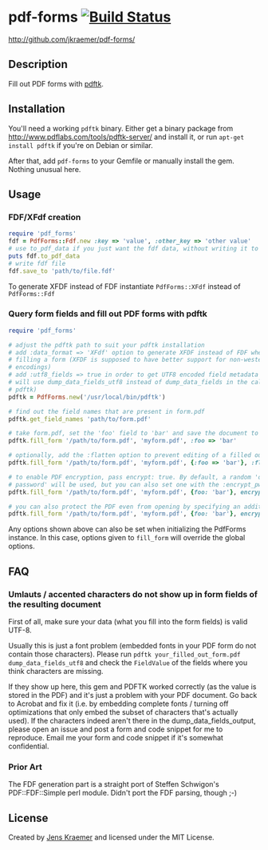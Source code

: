 # pdf-forms [![Build Status](https://travis-ci.org/jkraemer/pdf-forms.png?branch=master)](https://travis-ci.org/jkraemer/pdf-forms)

http://github.com/jkraemer/pdf-forms/

## Description

Fill out PDF forms with [pdftk](http://www.pdflabs.com/tools/pdftk-server/).

## Installation

You'll need a working `pdftk` binary. Either get a binary package from
http://www.pdflabs.com/tools/pdftk-server/ and install it, or run
`apt-get install pdftk` if you're on Debian or similar.

After that, add `pdf-forms` to your Gemfile or manually install the gem. Nothing
unusual here.


## Usage

### FDF/XFdf creation

```ruby
require 'pdf_forms'
fdf = PdfForms::Fdf.new :key => 'value', :other_key => 'other value'
# use to_pdf_data if you just want the fdf data, without writing it to a file
puts fdf.to_pdf_data
# write fdf file
fdf.save_to 'path/to/file.fdf'
```

To generate XFDF instead of FDF instantiate `PdfForms::XFdf` instead of `PdfForms::Fdf`

### Query form fields and fill out PDF forms with pdftk

```ruby
require 'pdf_forms'

# adjust the pdftk path to suit your pdftk installation
# add :data_format => 'XFdf' option to generate XFDF instead of FDF when
# filling a form (XFDF is supposed to have better support for non-western
# encodings)
# add :utf8_fields => true in order to get UTF8 encoded field metadata (this
# will use dump_data_fields_utf8 instead of dump_data_fields in the call to
# pdftk)
pdftk = PdfForms.new('/usr/local/bin/pdftk')

# find out the field names that are present in form.pdf
pdftk.get_field_names 'path/to/form.pdf'

# take form.pdf, set the 'foo' field to 'bar' and save the document to myform.pdf
pdftk.fill_form '/path/to/form.pdf', 'myform.pdf', :foo => 'bar'

# optionally, add the :flatten option to prevent editing of a filled out form
pdftk.fill_form '/path/to/form.pdf', 'myform.pdf', {:foo => 'bar'}, :flatten => true

# to enable PDF encryption, pass encrypt: true. By default, a random 'owner
# password' will be used, but you can also set one with the :encrypt_pw option.
pdftk.fill_form '/path/to/form.pdf', 'myform.pdf', {foo: 'bar'}, encrypt: true, encrypt_options: 'allow printing'

# you can also protect the PDF even from opening by specifying an additional user_pw option:
pdftk.fill_form '/path/to/form.pdf', 'myform.pdf', {foo: 'bar'}, encrypt: true, encrypt_options: 'user_pw secret'
```

Any options shown above can also be set when initializing the PdfForms
instance. In this case, options given to `fill_form` will override the global
options.

## FAQ

### Umlauts / accented characters do not show up in form fields of the resulting document

First of all, make sure your data (what you fill into the form fields) is valid UTF-8.

Usually this is just a font problem (embedded fonts in your PDF form do not contain those characters). Please run `pdftk your_filled_out_form.pdf dump_data_fields_utf8` and check the `FieldValue` of the fields where you think characters are missing.

If they show up here, this gem and PDFTK worked correctly (as the value is stored in the PDF) and it's just a problem with your PDF document. Go back to Acrobat and fix it (i.e. by embedding complete fonts / turning off optimizations that only embed the subset of characters that's actually used). If the characters indeed aren't there in the dump_data_fields_output, please open an issue and post a form and code snippet for me to reproduce. Email me your form and code snippet if it's somewhat confidential.

### Prior Art

The FDF generation part is a straight port of Steffen Schwigon's PDF::FDF::Simple perl module. Didn't port the FDF parsing, though ;-)

## License

Created by [Jens Kraemer](http://jkraemer.net/) and licensed under the MIT License.

